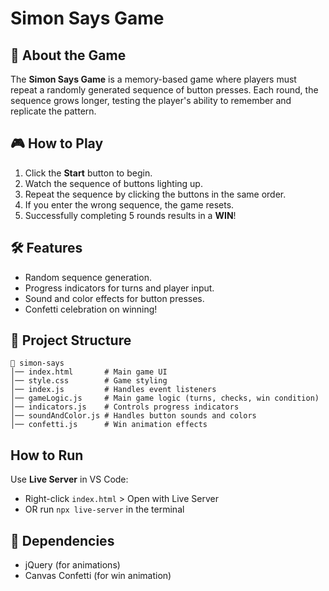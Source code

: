 # Simon Says Game

## 📌 About the Game
The **Simon Says Game** is a memory-based game where players must repeat a randomly generated sequence of button presses. Each round, the sequence grows longer, testing the player's ability to remember and replicate the pattern.

## 🎮 How to Play
1. Click the **Start** button to begin.
2. Watch the sequence of buttons lighting up.
3. Repeat the sequence by clicking the buttons in the same order.
4. If you enter the wrong sequence, the game resets.
5. Successfully completing 5 rounds results in a **WIN**!

## 🛠️ Features
- Random sequence generation.
- Progress indicators for turns and player input.
- Sound and color effects for button presses.
- Confetti celebration on winning!

## 📂 Project Structure
```
📁 simon-says
│── index.html       # Main game UI
│── style.css        # Game styling
│── index.js         # Handles event listeners
│── gameLogic.js     # Main game logic (turns, checks, win condition)
│── indicators.js    # Controls progress indicators
│── soundAndColor.js # Handles button sounds and colors
│── confetti.js      # Win animation effects
```

## How to Run
  Use **Live Server** in VS Code:
   - Right-click `index.html` > Open with Live Server
   - OR run `npx live-server` in the terminal

## 🔧 Dependencies
- jQuery (for animations)
- Canvas Confetti (for win animation)
